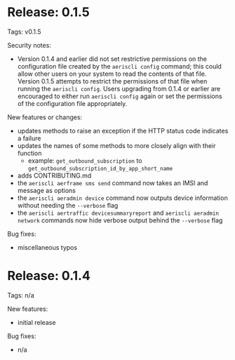 # Release: 0.1.5

Tags: v0.1.5

Security notes:
* Version 0.1.4 and earlier did not set restrictive permissions on the configuration file created by the `aeriscli config` command; this could allow other users on your system to read the contents of that file. Version 0.1.5 attempts to restrict the permissions of that file when running the `aeriscli config`. Users upgrading from 0.1.4 or earlier are encouraged to either run `aeriscli config` again or set the permissions of the configuration file appropriately.

New features or changes:
* updates methods to raise an exception if the HTTP status code indicates a failure
* updates the names of some methods to more closely align with their function
    * example: `get_outbound_subscription` to `get_outbound_subscription_id_by_app_short_name`
* adds CONTRIBUTING.md
* the `aeriscli aerframe sms send` command now takes an IMSI and message as options
* the `aeriscli aeradmin device` command now outputs device information without needing the `--verbose` flag
* the `aeriscli aertraffic devicesummaryreport` and `aeriscli aeradmin network` commands now hide verbose output behind the `--verbose` flag

Bug fixes:
* miscellaneous typos

# Release: 0.1.4

Tags: n/a

New features:
* initial release

Bug fixes:
* n/a
